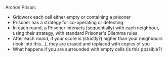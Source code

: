 Archon Prison:

* Gridwork each cell either empty or containing a prisoner
* Prisoner has a strategy for co-operating or defecting
* In each round, a Prisoner interacts (sequentially) with each neighbour, using their strategy, with standard Prisoner's Dilemma rules
* After each round, if your score is (strictly?) higher than your neighbours (look into this…), they are erased and replaced with copies of you 
* What happens if you are surrounded with empty cells (is this possible?)
